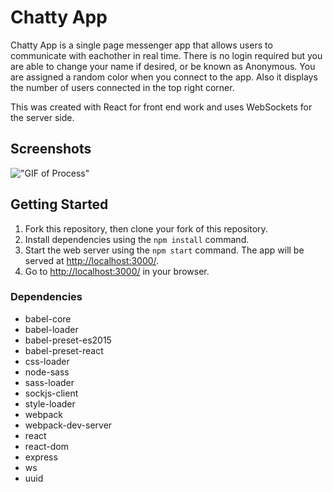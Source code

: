 # Chatty App
Chatty App is a single page messenger app that allows users to communicate with eachother in real time. There is no login required but you are able to change your name if desired, or be known as Anonymous. You are assigned a random color when you connect to the app. Also it displays the number of users connected in the top right corner.

This was created with React for front end work and uses WebSockets for the server side.

## Screenshots

!["GIF of Process"](https://github.com/devnorris/ChattyApp/blob/master/docs/ChattyApp.gif)

## Getting Started

1. Fork this repository, then clone your fork of this repository.
2. Install dependencies using the `npm install` command.
3. Start the web server using the `npm start` command. The app will be served at <http://localhost:3000/>.
4. Go to <http://localhost:3000/> in your browser.


### Dependencies

* babel-core
* babel-loader
* babel-preset-es2015
* babel-preset-react
* css-loader
* node-sass
* sass-loader
* sockjs-client
* style-loader
* webpack
* webpack-dev-server
* react
* react-dom
* express
* ws
* uuid